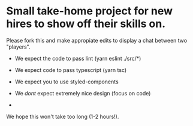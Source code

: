 # Small take-home project for new hires to show off their skills on.

Please fork this and make appropiate edits to display a chat between two "players".

- We expect the code to pass lint (yarn eslint ./src/*)
- We expect code to pass typescript (yarn tsc)
- We expect you to use styled-components

- We *dont* expect extremely nice design (focus on code)
- 

We hope this won't take too long (1-2 hours!).
